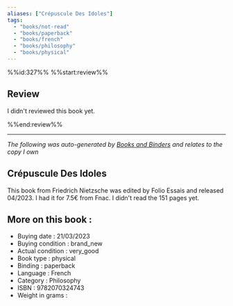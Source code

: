 ```yaml
---
aliases: ["Crépuscule Des Idoles"] 
tags: 
  - "books/not-read" 
  - "books/paperback" 
  - "books/french"
  - "books/philosophy"
  - "books/physical"
---
```

%%id:327%%
%%start:review%%
## Review
I didn't reviewed this book yet. 

%%end:review%%

---
_The following was auto-generated by [Books and Binders](Books%20and%20Binders.md) and relates to the copy I own_
## Crépuscule Des Idoles
This book from Friedrich Nietzsche was edited by Folio Essais and released 04/2023. I had it for 7.5€ from Fnac. I didn't read the 151 pages yet.

## More on this book :
- Buying date : 21/03/2023
- Buying condition : brand_new
- Actual condition : very_good
- Book type : physical
- Binding : paperback
- Language : French
- Category : Philosophy
- ISBN : 9782070324743
- Weight in grams : 
